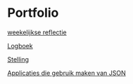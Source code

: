 # Portfolio

[weekelijkse reflectie](Reflectie.md)

[Logboek](Logboek.md)

[Stelling](stelling.md)

[Applicaties die gebruik maken van JSON](JsonApplicaties.md)

